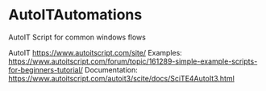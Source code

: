 # AutoITAutomations
AutoIT Script for common windows flows

AutoIT https://www.autoitscript.com/site/
Examples: https://www.autoitscript.com/forum/topic/161289-simple-example-scripts-for-beginners-tutorial/
Documentation: https://www.autoitscript.com/autoit3/scite/docs/SciTE4AutoIt3.html
